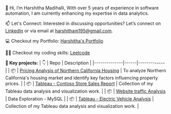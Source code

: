 👋 Hi, I’m Harshitha Madihalli, With over 5 years of experience in software automation, I am currently enhancing my expertise in data analytics.
  
📫 Let's Connect: Interested in discussing opportunities? Let’s connect on [LinkedIn](https://www.linkedin.com/in/hmadihalli/) or via email at harshitham195@gmail.com.

💻 Checkout my Portfolio: [Harshitha's Portfolio](https://harshithamadihalli.my.canva.site/portfolio)

👩‍💻 Checkout my coding skills:
[Leetcode](https://leetcode.com/u/Harshithamadihalli/)

**📂 Key projects:**
| :point_down: | Repo | Description |
|--------------|------|-------------|
| :package:    | [Pricing Analysis of Northern California Housing](https://github.com/Harshitham195/Pricing-Analysis-of-Northern-California-Housing) | To analyze Northern California's housing market and identify key factors influencing property prices. |
| :package: | [Tableau - Contoso Store Sales Report](https://github.com/Harshitham195/Contoso-Store-Sales-Report) | Collection of my Tableau data analysis and visualization work. |
| :package: | [Website traffic Analysis](https://github.com/Harshitham195/Website-Traffic-Analysis) | Data Exploration - MySQL |
| :package: | [Tableau - Electric Vehicle Analysis](https://github.com/Harshitham195/Electric-Vehicle-Analysis) | Collection of my Tableau data analysis and visualization work. |

